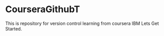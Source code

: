 # CourseraGithubT
This is repository for version control learning from coursera IBM
Lets Get Started.
